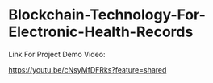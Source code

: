 # Blockchain-Technology-For-Electronic-Health-Records

Link For Project Demo Video:

https://youtu.be/cNsyMfDFRks?feature=shared
